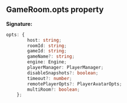 
## GameRoom.opts property

**Signature:**

```typescript
opts: {
        host: string;
        roomId: string;
        gameId: string;
        gameName?: string;
        engine: Engine;
        playerManager: PlayerManager;
        disableSnapshots?: boolean;
        timeout?: number;
        remotePlayerOpts?: PlayerAvatarOpts;
        multiRoom?: boolean;
    };
```

